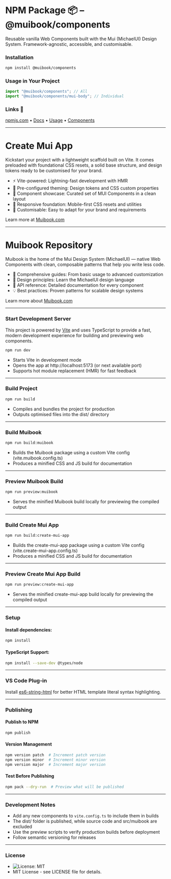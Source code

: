 # NPM Package 📦 – @muibook/components

Reusable vanilla Web Components built with the Mui (MichaelUI) Design System. Framework-agnostic, accessible, and customisable.

### Installation

```bash
npm install @muibook/components
```

### Usage in Your Project

```javascript
import "@muibook/components"; // All
import "@muibook/components/mui-body"; // Individual
```

### Links 🔗

[npmjs.com](https://www.npmjs.com/package/@muibook/components?activeTab=readme) •
[Docs](https://muibook.com) •
[Usage](https://muibook.com) •
[Components](https://muibook.com)

---

# Create Mui App

Kickstart your project with a lightweight scaffold built on Vite. It comes preloaded with foundational CSS resets, a solid base structure, and design tokens ready to be customised for your brand.

- ⚡ Vite-powered: Lightning-fast development with HMR
- 🎨 Pre-configured theming: Design tokens and CSS custom properties
- 🧱 Component showcase: Curated set of MUI Components in a clean layout
- 📱 Responsive foundation: Mobile-first CSS resets and utilities
- 🔧 Customisable: Easy to adapt for your brand and requirements

Learn more at [Muibook.com](https://muibook.com/#/create-mui-app)

---

# Muibook Repository

Muibook is the home of the Mui Design System (MichaelUI) — native Web Components with clean, composable patterns that help you write less code.

- 📖 Comprehensive guides: From basic usage to advanced customization
- 🎨 Design principles: Learn the MichaelUI design language
- 🔧 API reference: Detailed documentation for every component
- 💡 Best practices: Proven patterns for scalable design systems

Learn more about [Muibook.com](https://muibook.com)

---

### Start Development Server

This project is powered by [Vite](https://vitejs.dev/) and uses TypeScript to provide a fast, modern development experience for building and previewing web components.

```bash
npm run dev
```

- Starts Vite in development mode
- Opens the app at http://localhost:5173 (or next available port)
- Supports hot module replacement (HMR) for fast feedback

---

### Build Project

```bash
npm run build
```

- Compiles and bundles the project for production
- Outputs optimised files into the dist/ directory

---

### Build Muibook

```bash
npm run build:muibook
```

- Builds the Muibook package using a custom Vite config (vite.muibook.config.ts)
- Produces a minified CSS and JS build for documentation

---

### Preview Muibook Build

```bash
npm run preview:muibook
```

- Serves the minified Muibook build locally for previewing the compiled output

---

### Build Create Mui App

```bash
npm run build:create-mui-app
```

- Builds the create-mui-app package using a custom Vite config (vite.create-mui-app.config.ts)
- Produces a minified CSS and JS build for documentation

---

### Preview Create Mui App Build

```bash
npm run preview:create-mui-app
```

- Serves the minified create-mui-app build locally for previewing the compiled output

---

### Setup

#### Install dependencies:

```bash
npm install
```

#### TypeScript Support:

```bash
npm install --save-dev @types/node
```

---

### VS Code Plug-in

Install [es6-string-html](https://marketplace.visualstudio.com/items?itemName=Tobermory.es6-string-html) for better HTML template literal syntax highlighting.

---

### Publishing

#### Publish to NPM

```bash
npm publish
```

#### Version Management

```bash
npm version patch  # Increment patch version
npm version minor  # Increment minor version
npm version major  # Increment major version
```

#### Test Before Publishing

```bash
npm pack --dry-run  # Preview what will be published
```

---

### Development Notes

- Add any new components to `vite.config.ts` to include them in builds
- The dist/ folder is published, while source code and src/muibook are excluded
- Use the preview scripts to verify production builds before deployment
- Follow semantic versioning for releases

---

### License

- ![License: MIT](https://img.shields.io/badge/License-MIT-yellow.svg)
- MIT License - see LICENSE file for details.
